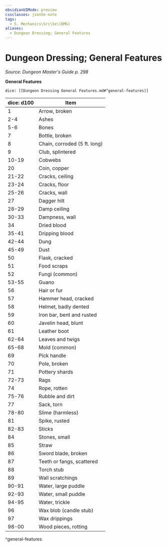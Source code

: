 ```yaml
---
obsidianUIMode: preview
cssclasses: json5e-note
tags:
  - 5. Mechanics\Src\5e\(DMG)
aliases:
  - Dungeon Dressing; General Features
---
```

# Dungeon Dressing; General Features
*Source: Dungeon Master's Guide p. 298* 

**General Features**

`dice: [[Dungeon Dressing General Features.md#^general-features]]`

| dice: d100 | Item |
|------------|------|
| 1 | Arrow, broken |
| 2-4 | Ashes |
| 5-6 | Bones |
| 7 | Bottle, broken |
| 8 | Chain, corroded (5 ft. long) |
| 9 | Club, splintered |
| 10-19 | Cobwebs |
| 20 | Coin, copper |
| 21-22 | Cracks, ceiling |
| 23-24 | Cracks, floor |
| 25-26 | Cracks, wall |
| 27 | Dagger hilt |
| 28-29 | Damp ceiling |
| 30-33 | Dampness, wall |
| 34 | Dried blood |
| 35-41 | Dripping blood |
| 42-44 | Dung |
| 45-49 | Dust |
| 50 | Flask, cracked |
| 51 | Food scraps |
| 52 | Fungi (common) |
| 53-55 | Guano |
| 56 | Hair or fur |
| 57 | Hammer head, cracked |
| 58 | Helmet, badly dented |
| 59 | Iron bar, bent and rusted |
| 60 | Javelin head, blunt |
| 61 | Leather boot |
| 62-64 | Leaves and twigs |
| 65-68 | Mold (common) |
| 69 | Pick handle |
| 70 | Pole, broken |
| 71 | Pottery shards |
| 72-73 | Rags |
| 74 | Rope, rotten |
| 75-76 | Rubble and dirt |
| 77 | Sack, torn |
| 78-80 | Slime (harmless) |
| 81 | Spike, rusted |
| 82-83 | Sticks |
| 84 | Stones, small |
| 85 | Straw |
| 86 | Sword blade, broken |
| 87 | Teeth or fangs, scattered |
| 88 | Torch stub |
| 89 | Wall scratchings |
| 90-91 | Water, large puddle |
| 92-93 | Water, small puddle |
| 94-95 | Water, trickle |
| 96 | Wax blob (candle stub) |
| 97 | Wax drippings |
| 98-00 | Wood pieces, rotting |
^general-features
